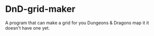 # DnD-grid-maker

A program that can make a grid for you Dungeons & Dragons map it it doesn't have one yet.